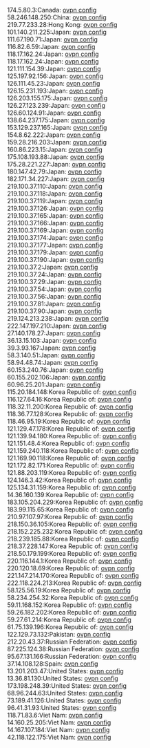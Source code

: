174.5.80.3:Canada: [ovpn config](vpn/174_5_80_3.ovpn)  
58.246.148.250:China: [ovpn config](vpn/58_246_148_250.ovpn)  
219.77.233.28:Hong Kong: [ovpn config](vpn/219_77_233_28.ovpn)  
101.140.211.225:Japan: [ovpn config](vpn/101_140_211_225.ovpn)  
111.67.190.71:Japan: [ovpn config](vpn/111_67_190_71.ovpn)  
116.82.6.59:Japan: [ovpn config](vpn/116_82_6_59.ovpn)  
118.17.162.24:Japan: [ovpn config](vpn/118_17_162_24.ovpn)  
118.17.162.24:Japan: [ovpn config](vpn/118_17_162_24.ovpn)  
121.111.154.39:Japan: [ovpn config](vpn/121_111_154_39.ovpn)  
125.197.92.156:Japan: [ovpn config](vpn/125_197_92_156.ovpn)  
126.111.45.23:Japan: [ovpn config](vpn/126_111_45_23.ovpn)  
126.15.231.193:Japan: [ovpn config](vpn/126_15_231_193.ovpn)  
126.203.155.175:Japan: [ovpn config](vpn/126_203_155_175.ovpn)  
126.27.123.239:Japan: [ovpn config](vpn/126_27_123_239.ovpn)  
126.60.124.91:Japan: [ovpn config](vpn/126_60_124_91.ovpn)  
138.64.237.175:Japan: [ovpn config](vpn/138_64_237_175.ovpn)  
153.129.237.165:Japan: [ovpn config](vpn/153_129_237_165.ovpn)  
154.8.62.222:Japan: [ovpn config](vpn/154_8_62_222.ovpn)  
159.28.216.203:Japan: [ovpn config](vpn/159_28_216_203.ovpn)  
160.86.223.15:Japan: [ovpn config](vpn/160_86_223_15.ovpn)  
175.108.193.88:Japan: [ovpn config](vpn/175_108_193_88.ovpn)  
175.28.221.227:Japan: [ovpn config](vpn/175_28_221_227.ovpn)  
180.147.42.79:Japan: [ovpn config](vpn/180_147_42_79.ovpn)  
182.171.34.227:Japan: [ovpn config](vpn/182_171_34_227.ovpn)  
219.100.37.110:Japan: [ovpn config](vpn/219_100_37_110.ovpn)  
219.100.37.118:Japan: [ovpn config](vpn/219_100_37_118.ovpn)  
219.100.37.119:Japan: [ovpn config](vpn/219_100_37_119.ovpn)  
219.100.37.126:Japan: [ovpn config](vpn/219_100_37_126.ovpn)  
219.100.37.165:Japan: [ovpn config](vpn/219_100_37_165.ovpn)  
219.100.37.166:Japan: [ovpn config](vpn/219_100_37_166.ovpn)  
219.100.37.169:Japan: [ovpn config](vpn/219_100_37_169.ovpn)  
219.100.37.174:Japan: [ovpn config](vpn/219_100_37_174.ovpn)  
219.100.37.177:Japan: [ovpn config](vpn/219_100_37_177.ovpn)  
219.100.37.179:Japan: [ovpn config](vpn/219_100_37_179.ovpn)  
219.100.37.190:Japan: [ovpn config](vpn/219_100_37_190.ovpn)  
219.100.37.2:Japan: [ovpn config](vpn/219_100_37_2.ovpn)  
219.100.37.24:Japan: [ovpn config](vpn/219_100_37_24.ovpn)  
219.100.37.29:Japan: [ovpn config](vpn/219_100_37_29.ovpn)  
219.100.37.54:Japan: [ovpn config](vpn/219_100_37_54.ovpn)  
219.100.37.56:Japan: [ovpn config](vpn/219_100_37_56.ovpn)  
219.100.37.81:Japan: [ovpn config](vpn/219_100_37_81.ovpn)  
219.100.37.90:Japan: [ovpn config](vpn/219_100_37_90.ovpn)  
219.124.213.238:Japan: [ovpn config](vpn/219_124_213_238.ovpn)  
222.147.197.210:Japan: [ovpn config](vpn/222_147_197_210.ovpn)  
27.140.178.27:Japan: [ovpn config](vpn/27_140_178_27.ovpn)  
36.13.15.103:Japan: [ovpn config](vpn/36_13_15_103.ovpn)  
39.3.93.167:Japan: [ovpn config](vpn/39_3_93_167.ovpn)  
58.3.140.51:Japan: [ovpn config](vpn/58_3_140_51.ovpn)  
58.94.48.74:Japan: [ovpn config](vpn/58_94_48_74.ovpn)  
60.153.240.76:Japan: [ovpn config](vpn/60_153_240_76.ovpn)  
60.155.202.106:Japan: [ovpn config](vpn/60_155_202_106.ovpn)  
60.96.25.201:Japan: [ovpn config](vpn/60_96_25_201.ovpn)  
115.20.184.148:Korea Republic of: [ovpn config](vpn/115_20_184_148.ovpn)  
116.127.64.16:Korea Republic of: [ovpn config](vpn/116_127_64_16.ovpn)  
118.32.11.200:Korea Republic of: [ovpn config](vpn/118_32_11_200.ovpn)  
118.36.77.128:Korea Republic of: [ovpn config](vpn/118_36_77_128.ovpn)  
118.46.95.19:Korea Republic of: [ovpn config](vpn/118_46_95_19.ovpn)  
121.129.47.178:Korea Republic of: [ovpn config](vpn/121_129_47_178.ovpn)  
121.139.94.180:Korea Republic of: [ovpn config](vpn/121_139_94_180.ovpn)  
121.151.48.4:Korea Republic of: [ovpn config](vpn/121_151_48_4.ovpn)  
121.159.240.118:Korea Republic of: [ovpn config](vpn/121_159_240_118.ovpn)  
121.169.90.118:Korea Republic of: [ovpn config](vpn/121_169_90_118.ovpn)  
121.172.82.171:Korea Republic of: [ovpn config](vpn/121_172_82_171.ovpn)  
121.88.203.119:Korea Republic of: [ovpn config](vpn/121_88_203_119.ovpn)  
124.146.3.42:Korea Republic of: [ovpn config](vpn/124_146_3_42.ovpn)  
125.134.31.159:Korea Republic of: [ovpn config](vpn/125_134_31_159.ovpn)  
14.36.160.139:Korea Republic of: [ovpn config](vpn/14_36_160_139.ovpn)  
183.105.204.229:Korea Republic of: [ovpn config](vpn/183_105_204_229.ovpn)  
183.99.115.65:Korea Republic of: [ovpn config](vpn/183_99_115_65.ovpn)  
210.97.107.97:Korea Republic of: [ovpn config](vpn/210_97_107_97.ovpn)  
218.150.36.105:Korea Republic of: [ovpn config](vpn/218_150_36_105.ovpn)  
218.152.225.232:Korea Republic of: [ovpn config](vpn/218_152_225_232.ovpn)  
218.239.185.88:Korea Republic of: [ovpn config](vpn/218_239_185_88.ovpn)  
218.37.228.147:Korea Republic of: [ovpn config](vpn/218_37_228_147.ovpn)  
218.50.179.199:Korea Republic of: [ovpn config](vpn/218_50_179_199.ovpn)  
220.116.144.1:Korea Republic of: [ovpn config](vpn/220_116_144_1.ovpn)  
220.120.18.69:Korea Republic of: [ovpn config](vpn/220_120_18_69.ovpn)  
221.147.214.170:Korea Republic of: [ovpn config](vpn/221_147_214_170.ovpn)  
222.118.224.213:Korea Republic of: [ovpn config](vpn/222_118_224_213.ovpn)  
58.125.56.19:Korea Republic of: [ovpn config](vpn/58_125_56_19.ovpn)  
58.234.254.32:Korea Republic of: [ovpn config](vpn/58_234_254_32.ovpn)  
59.11.168.152:Korea Republic of: [ovpn config](vpn/59_11_168_152.ovpn)  
59.26.182.202:Korea Republic of: [ovpn config](vpn/59_26_182_202.ovpn)  
59.27.61.214:Korea Republic of: [ovpn config](vpn/59_27_61_214.ovpn)  
61.75.139.196:Korea Republic of: [ovpn config](vpn/61_75_139_196.ovpn)  
122.129.73.132:Pakistan: [ovpn config](vpn/122_129_73_132.ovpn)  
212.20.43.37:Russian Federation: [ovpn config](vpn/212_20_43_37.ovpn)  
87.225.124.38:Russian Federation: [ovpn config](vpn/87_225_124_38.ovpn)  
95.67.131.166:Russian Federation: [ovpn config](vpn/95_67_131_166.ovpn)  
37.14.108.128:Spain: [ovpn config](vpn/37_14_108_128.ovpn)  
13.201.203.47:United States: [ovpn config](vpn/13_201_203_47.ovpn)  
13.36.81.130:United States: [ovpn config](vpn/13_36_81_130.ovpn)  
173.198.248.39:United States: [ovpn config](vpn/173_198_248_39.ovpn)  
68.96.244.63:United States: [ovpn config](vpn/68_96_244_63.ovpn)  
73.189.41.126:United States: [ovpn config](vpn/73_189_41_126.ovpn)  
96.41.31.93:United States: [ovpn config](vpn/96_41_31_93.ovpn)  
118.71.83.6:Viet Nam: [ovpn config](vpn/118_71_83_6.ovpn)  
14.160.25.205:Viet Nam: [ovpn config](vpn/14_160_25_205.ovpn)  
14.167.107.184:Viet Nam: [ovpn config](vpn/14_167_107_184.ovpn)  
42.118.122.175:Viet Nam: [ovpn config](vpn/42_118_122_175.ovpn)  
